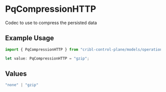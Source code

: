 # PqCompressionHTTP

Codec to use to compress the persisted data

## Example Usage

```typescript
import { PqCompressionHTTP } from "cribl-control-plane/models/operations";

let value: PqCompressionHTTP = "gzip";
```

## Values

```typescript
"none" | "gzip"
```